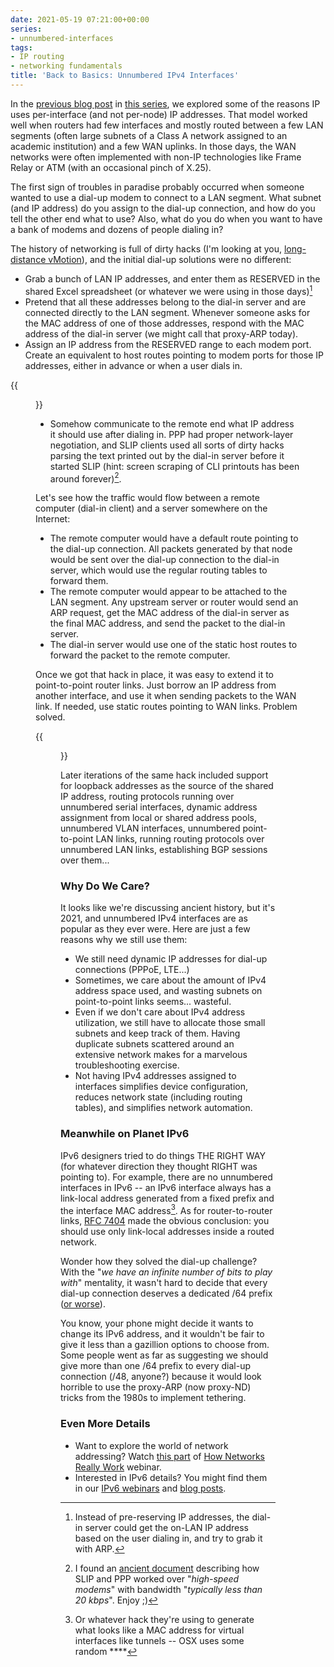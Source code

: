 ```yaml
---
date: 2021-05-19 07:21:00+00:00
series:
- unnumbered-interfaces
tags:
- IP routing
- networking fundamentals
title: 'Back to Basics: Unnumbered IPv4 Interfaces'
---
```

In the [previous blog post](/2021/05/fundamentals-interface-node-addresses/) in [this series](/series/unnumbered-interfaces/), we explored some of the reasons IP uses per-interface (and not per-node) IP addresses. That model worked well when routers had few interfaces and mostly routed between a few LAN segments (often large subnets of a Class A network assigned to an academic institution) and a few WAN uplinks. In those days, the WAN networks were often implemented with non-IP technologies like Frame Relay or ATM (with an occasional pinch of X.25).

The first sign of troubles in paradise probably occurred when someone wanted to use a dial-up modem to connect to a LAN segment. What subnet (and IP address) do you assign to the dial-up connection, and how do you tell the other end what to use? Also, what do you do when you want to have a bank of modems and dozens of people dialing in?
<!--more-->
The history of networking is full of dirty hacks (I'm looking at you, [long-distance vMotion](/2015/02/before-talking-about-vmotion-across/)), and the initial dial-up solutions were no different:

* Grab a bunch of LAN IP addresses, and enter them as RESERVED in the shared Excel spreadsheet (or whatever we were using in those days)[^2]
* Pretend that all these addresses belong to the dial-in server and are connected directly to the LAN segment. Whenever someone asks for the MAC address of one of those addresses, respond with the MAC address of the dial-in server (we might call that proxy-ARP today).
* Assign an IP address from the RESERVED range to each modem port. Create an equivalent to host routes pointing to modem ports for those IP addresses, either in advance or when a user dials in.

{{<figure src="/2021/05/Addr-Dialup.png" caption="Using LAN addresses for remote nodes">}}

* Somehow communicate to the remote end what IP address it should use after dialing in. PPP had proper network-layer negotiation, and SLIP clients used all sorts of dirty hacks parsing the text printed out by the dial-in server before it started SLIP (hint: screen scraping of CLI printouts has been around forever)[^1].

[^1]: I found an [ancient document](http://www.cs.cmu.edu/afs/cs/usr/parker/www/02.1-Slip.html) describing how SLIP and PPP worked over "*high-speed modems*" with bandwidth "*typically less than 20 kbps*". Enjoy ;)

[^2]: Instead of pre-reserving IP addresses, the dial-in server could get the on-LAN IP address based on the user dialing in, and try to grab it with ARP.

Let's see how the traffic would flow between a remote computer (dial-in client) and a server somewhere on the Internet:

* The remote computer would have a default route pointing to the dial-up connection. All packets generated by that node would be sent over the dial-up connection to the dial-in server, which would use the regular routing tables to forward them.
* The remote computer would appear to be attached to the LAN segment. Any upstream server or router would send an ARP request, get the MAC address of the dial-in server as the final MAC address, and send the packet to the dial-in server.
* The dial-in server would use one of the static host routes to forward the packet to the remote computer.

Once we got that hack in place, it was easy to extend it to point-to-point router links. Just borrow an IP address from another interface, and use it when sending packets to the WAN link. If needed, use static routes pointing to WAN links. Problem solved.

{{<figure src="/2021/05/Addr-LAN-Unnumbered.png" caption="Using LAN addresses on point-to-point router links">}}

Later iterations of the same hack included support for loopback addresses as the source of the shared IP address, routing protocols running over unnumbered serial interfaces, dynamic address assignment from local or shared address pools, unnumbered VLAN interfaces, unnumbered point-to-point LAN links, running routing protocols over unnumbered LAN links, establishing BGP sessions over them...

### Why Do We Care?

It looks like we're discussing ancient history, but it's 2021, and unnumbered IPv4 interfaces are as popular as they ever were. Here are just a few reasons why we still use them:

* We still need dynamic IP addresses for dial-up connections (PPPoE, LTE...)
* Sometimes, we care about the amount of IPv4 address space used, and wasting subnets on point-to-point links seems... wasteful.
* Even if we don't care about IPv4 address utilization, we still have to allocate those small subnets and keep track of them. Having duplicate subnets scattered around an extensive network makes for a marvelous troubleshooting exercise.
* Not having IPv4 addresses assigned to interfaces simplifies device configuration, reduces network state (including routing tables), and simplifies network automation.

### Meanwhile on Planet IPv6

IPv6 designers tried to do things THE RIGHT WAY (for whatever direction they thought RIGHT was pointing to). For example, there are no unnumbered interfaces in IPv6 -- an IPv6 interface always has a link-local address generated from a fixed prefix and the interface MAC address[^3]. As for router-to-router links, [RFC 7404](https://tools.ietf.org/html/rfc7404) made the obvious conclusion: you should use only link-local addresses inside a routed network. 

[^3]: Or whatever hack they're using to generate what looks like a MAC address for virtual interfaces like tunnels -- OSX uses some random ****

Wonder how they solved the dial-up challenge? With the "*we have an infinite number of bits to play with*" mentality, it wasn't hard to decide that every dial-up connection deserves a dedicated /64 prefix ([or worse](/2017/12/unique-ipv6-prefix-per-host-how-complex/)).

You know, your phone might decide it wants to change its IPv6 address, and it wouldn't be fair to give it less than a gazillion options to choose from. Some people went as far as suggesting we should give more than one /64 prefix to every dial-up connection (/48, anyone?) because it would look horrible to use the proxy-ARP (now proxy-ND) tricks from the 1980s to implement tethering.

### Even More Details

* Want to explore the world of network addressing? Watch [this part](https://my.ipspace.net/bin/list?id=Net101#ADDR) of [How Networks Really Work](https://www.ipspace.net/How_Networks_Really_Work) webinar.
* Interested in IPv6 details? You might find them in our [IPv6 webinars](https://www.ipspace.net/IPv6) and [blog posts](/tag/ipv6/).
